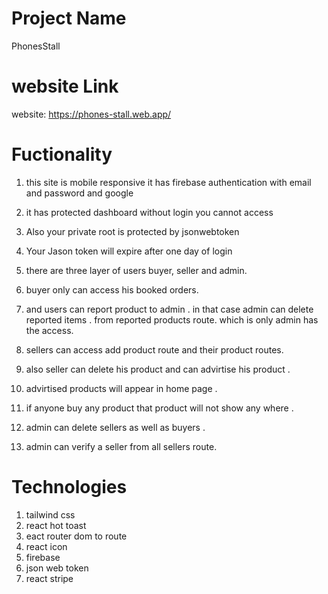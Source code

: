 # Project Name

PhonesStall

# website Link

website: https://phones-stall.web.app/

# Fuctionality

1. this site is mobile responsive it has firebase authentication with email and password and google

2. it has protected dashboard without login you cannot access
3. Also your private root is protected by jsonwebtoken
4. Your Jason token will expire after one day of login
5. there are three layer of users buyer, seller and admin.
6. buyer only can access his booked orders.
7. and users can report product to admin . in that case admin can delete reported items . from reported products route. which is only admin has the access.
8. sellers can access add product route and their product routes.
9. also seller can delete his product and can advirtise his product .
10. advirtised products will appear in home page .
11. if anyone buy any product that product will not show any where .
12. admin can delete sellers as well as buyers .
13. admin can verify a seller from all sellers route.

# Technologies

1. tailwind css
2. react hot toast
3. eact router dom to route
4. react icon
5. firebase
6. json web token
7. react stripe
